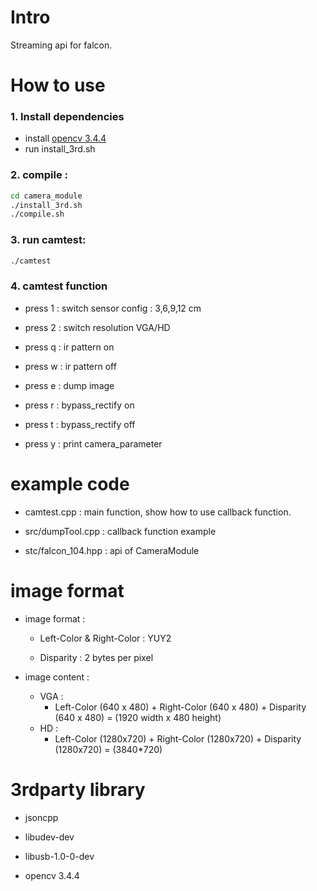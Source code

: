 # Intro

Streaming api for falcon.

# How to use

### 1. Install dependencies
* install [opencv 3.4.4](https://github.com/opencv/opencv/releases/tag/3.4.4)
* run install_3rd.sh
### 2. compile :
```bash
cd camera_module
./install_3rd.sh
./compile.sh
```
### 3. run camtest:
```bash
./camtest
```

### 4. camtest function

* press 1 : switch sensor config : 3,6,9,12 cm

* press 2 : switch resolution VGA/HD

* press q : ir pattern on

* press w : ir pattern off

* press e : dump image

* press r : bypass_rectify on 

* press t : bypass_rectify off

* press y : print camera_parameter

# example code 

* camtest.cpp : main function, show how to use callback function.

* src/dumpTool.cpp : callback function example

* stc/falcon_104.hpp : api of CameraModule 

# image format

* image format : 

	* Left-Color & Right-Color : YUY2

	* Disparity : 2 bytes per pixel
  
* image content : 
  * VGA : 
    * Left-Color (640 x 480) + Right-Color (640 x 480) + Disparity (640 x 480) = (1920 width x 480 height)
  * HD : 
    * Left-Color (1280x720) + Right-Color (1280x720) + Disparity (1280x720) = (3840*720)

# 3rdparty library

* jsoncpp

* libudev-dev 

* libusb-1.0-0-dev

* opencv 3.4.4